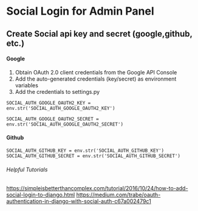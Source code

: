 # Social Login for Admin Panel

## Create Social api key and secret (google,github, etc.)


#### Google

1. Obtain OAuth 2.0 client credentials from the Google API Console
2. Add the auto-generated credentials (key/secret) as environment variables
3. Add the credentials to settings.py


`SOCIAL_AUTH_GOOGLE_OAUTH2_KEY = env.str('SOCIAL_AUTH_GOOGLE_OAUTH2_KEY')`

`SOCIAL_AUTH_GOOGLE_OAUTH2_SECRET = env.str('SOCIAL_AUTH_GOOGLE_OAUTH2_SECRET')`


#### Github

`SOCIAL_AUTH_GITHUB_KEY = env.str('SOCIAL_AUTH_GITHUB_KEY')`
`SOCIAL_AUTH_GITHUB_SECRET = env.str('SOCIAL_AUTH_GITHUB_SECRET')`

###### Helpful Tutorials

https://simpleisbetterthancomplex.com/tutorial/2016/10/24/how-to-add-social-login-to-django.html
https://medium.com/trabe/oauth-authentication-in-django-with-social-auth-c67a002479c1